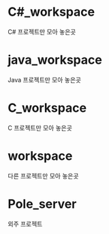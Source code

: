# C#_workspace
C# 프로젝트만 모아 놓은곳

# java_workspace
Java 프로젝트만 모아 놓은곳

# C_workspace

C 프로젝트만 모아 놓은곳

# workspace

다른 프로젝트만 모아 놓은곳

# Pole_server

외주 프로젝트
